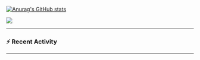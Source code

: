 [![Anurag's GitHub stats](https://github-readme-stats-delta-ivory.vercel.app/api?username=flexinup)](https://github.com/flexinup/github-readme-stats)

<!--<img src="https://apple-music-readme-rose.vercel.app/.vercel.app/?">-->

<img src="{https://img.shields.io/badge/Discord-5865F2?style=for-the-badge&logo=discord&logoColor=white}" />

---

### :zap: Recent Activity

<!--START_SECTION:activity-->

<!--END_SECTION:activity-->

---

